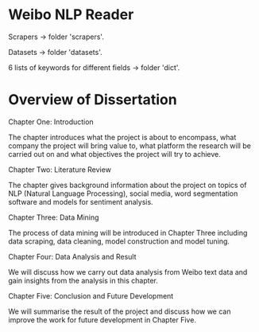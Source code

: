 # Weibo NLP Reader

Scrapers -> folder 'scrapers'.

Datasets -> folder 'datasets'.

6 lists of keywords for different fields -> folder 'dict'.






# Overview of Dissertation

Chapter One: Introduction
 
The chapter introduces what the project is about to encompass, what company the project will bring value to, what platform the research will be carried out on and what objectives the project will try to achieve.
 
Chapter Two: Literature Review
 
The chapter gives background information about the project on topics of NLP (Natural Language Processing), social media, word segmentation software and models for sentiment analysis.
 
Chapter Three:  Data Mining
 
The process of data mining will be introduced in Chapter Three including data scraping, data cleaning, model construction and model tuning.
 
Chapter Four: Data Analysis and Result
 
We will discuss how we carry out data analysis from Weibo text data and gain insights from the analysis in this chapter.
 
Chapter Five: Conclusion and Future Development
 
We will summarise the result of the project and discuss how we can improve the work for future development in Chapter Five.
